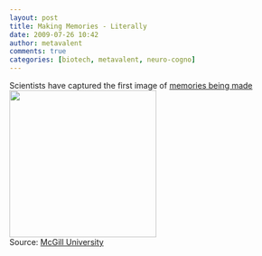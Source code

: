 ```yaml
---
layout: post
title: Making Memories - Literally
date: 2009-07-26 10:42
author: metavalent
comments: true
categories: [biotech, metavalent, neuro-cogno]
---
```

Scientists have captured the first image of <a href="https://www.physorg.com/news164554667.html">memories being made</a><br /><img alt="" src="https://img21.imageshack.us/img21/5933/scientistsca.jpg" title="Making Memories" class="alignnone" loading="lazy" width="260" height="260" /><br />
Source: <a href="https://www.mcgill.ca/">McGill University</a>

